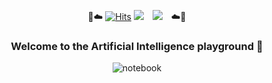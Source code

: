 <div align=center>
	
  🌈☁️ [![Hits](https://hits.seeyoufarm.com/api/count/incr/badge.svg?url=https%3A%2F%2Fgithub.com%2Fjerife&count_bg=%2379C83D&title_bg=%23555555&icon=&icon_color=%23FFFFFF&title=hits&edge_flat=false)](https://hits.seeyoufarm.com)
  <a href="https://www.kaggle.com/jerifate" target="_blank"><img src="https://img.shields.io/badge/Kaggle-20BEFF?style=flat-square&logo=Kaggle&logoColor=white"/></a> <a href="https://jerife.github.io" target="_blank"><img src="http://img.shields.io/badge/-Tech%20Blog-655ced?style=flat&logo=github&link=https://alpox.kr" style="height : auto; margin-left : 10px; margin-right : 10px;"/></a>
  ☁️👀
<div>	
	
### **Welcome to the Artificial Intelligence playground** 🦾
![notebook](https://road-to-kaggle-grandmaster.vercel.app/api/badges/jerifate/notebook/light)

<!--	
![notebook](https://road-to-kaggle-grandmaster.vercel.app/api/badges/jerifate/notebook)
제 깃허브는  Machine Learning / Deep Learning / Reinforcement Learning 분야의 소스코드르 주로 업로드하며, 
	
주로 인공지능에 관한 소스코드를 업로드합니다. 딥러닝 분야인 Computer Vision / Natural Language Processing
	
	Reinforcement Learning


<div align=left>

	
### 🚀 Interesting
- Computer Vision
- Natural Language Processing
- Reinforcement Learning
	
	
<br/>
	
### 🔥 Currently learning
	- Reinforcement Learning theory
	- Linear algebra
	- Probability and Statistics



**jerife/jerife** is a ✨ _special_ ✨ repository because its `README.md` (this file) appears on your GitHub profile.
align=center
Here are some ideas to get you started:

- 🔭 I’m currently working on ...
- 🌱 I’m currently learning ...
- 👯 I’m looking to collaborate on ...
- 🤔 I’m looking for help with ...
- 💬 Ask me about ...
- 📫 How to reach me: ...
- 😄 Pronouns: ...
- ⚡ Fun fact: ...
-->
